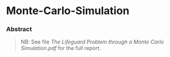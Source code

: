 # Monte-Carlo-Simulation

### Abstract


> NB: See file *The Lifeguard Problem through a Monte Carlo Simulation.pdf* for the full report.
